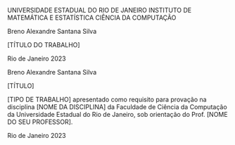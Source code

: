 UNIVERSIDADE ESTADUAL DO RIO DE JANEIRO
INSTITUTO DE MATEMÁTICA E ESTATÍSTICA
CIÊNCIA DA COMPUTAÇÃO





Breno Alexandre Santana Silva






[TÍTULO DO TRABALHO]








Rio de Janeiro
2023

Breno Alexandre Santana Silva






[TÍTULO]






[TIPO DE TRABALHO] apresentado como requisito para provação na disciplina [NOME DA DISCIPLINA] da Faculdade de Ciência da Computação da Universidade Estadual do Rio de Janeiro, sob orientação do Prof. [NOME DO SEU PROFESSOR].









Rio de Janeiro
2023

